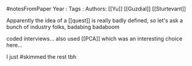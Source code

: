 #notesFromPaper
Year   :
Tags   :
Authors: [[Yu]] [[Guzdial]] [[Sturtevant]]

Apparently the idea of a [[quest]] is really badly defined, so let's ask a bunch of industry folks, badabing badaboom

coded interviews... also used [[PCA]] which was an interesting choice here...

I just #skimmed the rest tbh
